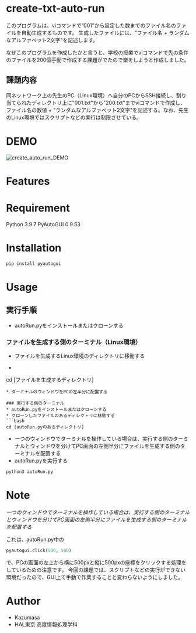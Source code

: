 # create-txt-auto-run

このプログラムは、viコマンドで”001”から設定した数までのファイル名のファイルを自動生成するものです。
生成したファイルには、"ファイル名 + ランダムなアルファベット2文字"を記述します。

なぜこのプログラムを作成したかと言うと、学校の授業でviコマンドで先の条件のファイルを200個手動で作成する課題がでたので楽をしようと作成しました。

## 課題内容
同ネットワーク上の先生のPC（Linux環境）へ自分のPCからSSH接続し、割り当てられたディレクトリ上に"001.txt"から"200.txt"までviコマンドで作成し、
ファイル名の数値 + "ランダムなアルファベット2文字"を記述する。なお、先生のLinux環境ではスクリプトなどの実行は制限させている。

# DEMO

![create_auto_run_DEMO](https://user-images.githubusercontent.com/70145199/149662098-5b2a9f63-3f0e-4c5c-bd3d-18d4c5facc71.gif)

# Features

# Requirement

Python      3.9.7
PyAutoGUI   0.9.53

# Installation

```bash
pip install pyautogui
```

# Usage

## 実行手順
* autoRun.pyをインストールまたはクローンする

### ファイルを生成する側のターミナル（Linux環境）
* ファイルを生成するLinux環境のディレクトリに移動する
* ```bash
cd [ファイルを生成するディレクトリ]
```
* ターミナルのウィンドウをPCの左半分に配置する

### 実行する側のターミナル
* autoRun.pyをインストールまたはクローンする
* クローンしたファイルのあるディレクトリに移動する
```bash
cd [autoRun.pyのあるディレクトリ]
```
* 一つのウィンドウでターミナルを操作している場合は、実行する側のターミナルとウィンドウを分けてPC画面の左側半分にファイルを生成する側のターミナルを配置する
* autoRun.pyを実行する
```bash
python3 autoRun.py
```

# Note

*一つのウィンドウでターミナルを操作している場合は、実行する側のターミナルとウィンドウを分けてPC画面の左側半分にファイルを生成する側のターミナルを配置する*

これは、autoRun.py中の
```python
pyautogui.click(500, 500)
```
で、PCの画面の左上から横に500pxと縦に500pxの座標をクリックする処理をしているための注意です。
今回の課題では、スクリプトなどの実行ができない環境だったので、GUI上で手動で作業することと変わらないようにしました。

# Author

* Kazumasa
* HAL東京 高度情報処理学科
